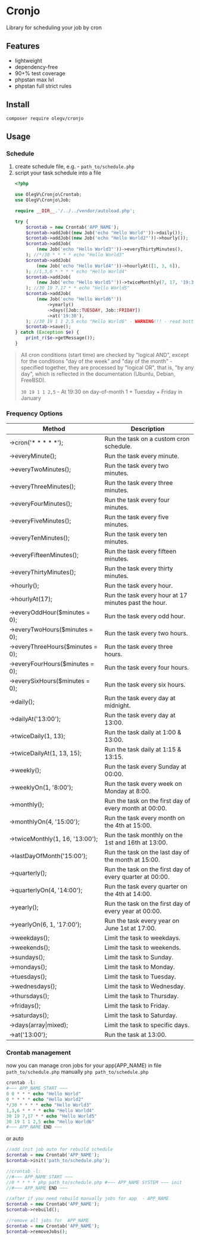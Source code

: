 # Cronjo
Library for scheduling your job by cron

## Features
- lightweight
- dependency-free
- 90+% test coverage
- phpstan max lvl
- phpstan full strict rules

## Install
```shell
composer require olegv/cronjo
```
## Usage
### Schedule
1. create schedule file, e.g. - `path_to/schedule.php`
2. script your task schedule into a file
    ```php
    <?php
    
    use OlegV\Cronjo\Crontab;
    use OlegV\Cronjo\Job;
    
    require __DIR__.'/../../vendor/autoload.php';
    
    try {
        $crontab = new Crontab('APP_NAME');
        $crontab->addJob((new Job('echo "Hello World"'))->daily());
        $crontab->addJob((new Job('echo "Hello World2"'))->hourly());
        $crontab->addJob(
            (new Job('echo "Hello World3"'))->everyThirtyMinutes(),
        ); //*/30 * * * * echo "Hello World3"
        $crontab->addJob(
            (new Job('echo "Hello World4"'))->hourlyAt([1, 3, 6]),
        ); //1,3,6 * * * * echo "Hello World4"
        $crontab->addJob(
            (new Job('echo "Hello World5"'))->twiceMonthly(7, 17, '19:30'),
        ); //30 19 7,17 * * echo "Hello World5"
        $crontab->addJob(
            (new Job('echo "Hello World6"'))
                ->yearly()
                ->days([Job::TUESDAY, Job::FRIDAY])
                ->at('19:30'),
        ); //30 19 1 1 2,5 echo "Hello World6" - WARNING!!! - read bottom[^1]
        $crontab->save();
    } catch (Exception $e) {
        print_r($e->getMessage());
    }
    ```
> All cron conditions (start time) are checked by "logical AND", 
> except for the conditions "day of the week" and "day of the month" - specified together, 
> they are processed by "logical OR", that is, "by any day", 
> which is reflected in the documentation (Ubuntu, Debian, FreeBSD).
> 
> `30 19 1 1 2,5` - At 19:30 on day-of-month 1 + Tuesday + Friday in January


### Frequency Options
| Method                           | Description                                              |
|----------------------------------|----------------------------------------------------------|
| ->cron('* * * * *');             | Run the task on a custom cron schedule.                  |
| ->everyMinute();                 | Run the task every minute.                               |
| ->everyTwoMinutes();             | Run the task every two minutes.                          |
| ->everyThreeMinutes();           | Run the task every three minutes.                        |
| ->everyFourMinutes();            | Run the task every four minutes.                         |
| ->everyFiveMinutes();            | Run the task every five minutes.                         |
| ->everyTenMinutes();             | Run the task every ten minutes.                          |
| ->everyFifteenMinutes();         | Run the task every fifteen minutes.                      |
| ->everyThirtyMinutes();          | Run the task every thirty minutes.                       |
| ->hourly();                      | Run the task every hour.                                 |
| ->hourlyAt(17);                  | Run the task every hour at 17 minutes past the hour.     |
| ->everyOddHour($minutes = 0);    | Run the task every odd hour.                             |
| ->everyTwoHours($minutes = 0);   | Run the task every two hours.                            |
| ->everyThreeHours($minutes = 0); | Run the task every three hours.                          |
| ->everyFourHours($minutes = 0);  | Run the task every four hours.                           |
| ->everySixHours($minutes = 0);   | Run the task every six hours.                            |
| ->daily();                       | Run the task every day at midnight.                      |
| ->dailyAt('13:00');              | Run the task every day at 13:00.                         |
| ->twiceDaily(1, 13);             | Run the task daily at 1:00 & 13:00.                      |
| ->twiceDailyAt(1, 13, 15);       | Run the task daily at 1:15 & 13:15.                      |
| ->weekly();                      | Run the task every Sunday at 00:00.                      |
| ->weeklyOn(1, '8:00');           | Run the task every week on Monday at 8:00.               |
| ->monthly();                     | Run the task on the first day of every month at 00:00.   |
| ->monthlyOn(4, '15:00');         | Run the task every month on the 4th at 15:00.            |
| ->twiceMonthly(1, 16, '13:00');  | Run the task monthly on the 1st and 16th at 13:00.       |
| ->lastDayOfMonth('15:00');       | Run the task on the last day of the month at 15:00.      |
| ->quarterly();                   | Run the task on the first day of every quarter at 00:00. |
| ->quarterlyOn(4, '14:00');       | Run the task every quarter on the 4th at 14:00.          |
| ->yearly();                      | Run the task on the first day of every year at 00:00.    |
| ->yearlyOn(6, 1, '17:00');       | Run the task every year on June 1st at 17:00.            |
| ->weekdays();                    | Limit the task to weekdays.                              |
| ->weekends();                    | Limit the task to weekends.                              |
| ->sundays();                     | Limit the task to Sunday.                                |
| ->mondays();                     | Limit the task to Monday.                                |
| ->tuesdays();                    | Limit the task to Tuesday.                               |
| ->wednesdays();                  | Limit the task to Wednesday.                             |
| ->thursdays();                   | Limit the task to Thursday.                              |
| ->fridays();                     | Limit the task to Friday.                                |
| ->saturdays();                   | Limit the task to Saturday.                              |
| ->days(array\|mixed);            | Limit the task to specific days.                         |
| ->at('13:00');                   | Run the task at 13:00.                                   |

### Crontab management
now you can manage cron jobs for your app(APP_NAME) in file `path_to/schedule.php`
manually `php path_to/schedule.php` 
```php
crontab -l: 
#~~~ APP_NAME START ~~~
0 0 * * * echo "Hello World"
0 * * * * echo "Hello World2"
*/30 * * * * echo "Hello World3"
1,3,6 * * * * echo "Hello World4"
30 19 7,17 * * echo "Hello World5"
30 19 1 1 2,5 echo "Hello World6"
#~~~ APP_NAME END ~~~
```

or auto 
```php
//add init job auto for rebuild schedule
$crontab = new Crontab('APP_NAME');
$crontab->init('path_to/schedule.php');

//crontab -l:
//#~~~ APP_NAME START ~~~
//0 * * * * php path_to/schedule.php #~~~ APP_NAME SYSTEM ~~~ init
//#~~~ APP_NAME END ~~~

//after if you need rebuild manually jobs for app  - APP_NAME
$crontab = new Crontab('APP_NAME');
$crontab->rebuild();

//remove all jobs for  APP_NAME
$crontab = new Crontab('APP_NAME');
$crontab->removeJobs();
```

